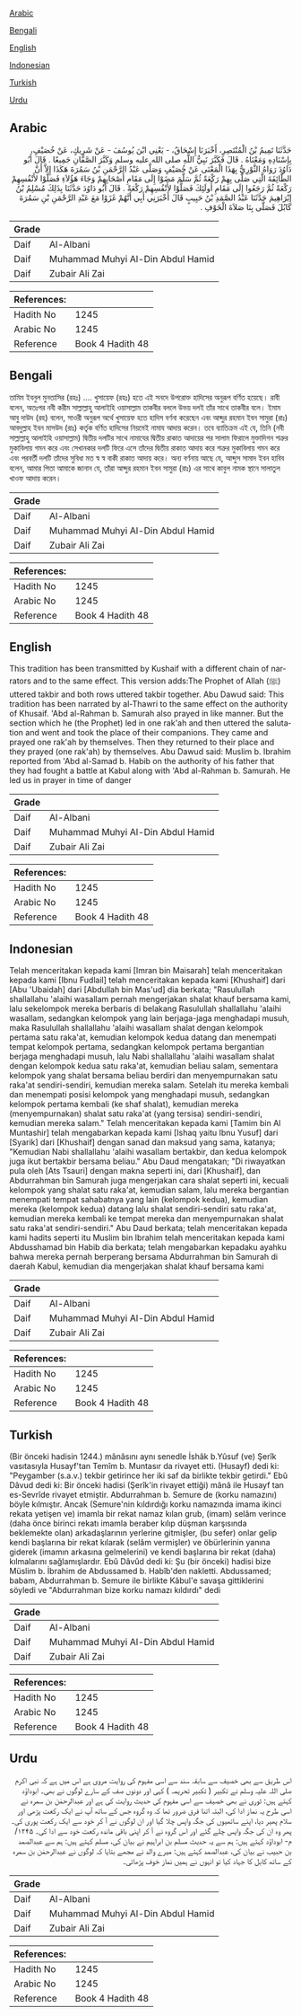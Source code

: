 [Arabic](#arabic)

[Bengali](#bengali)

[English](#english)

[Indonesian](#indonesian)

[Turkish](#turkish)

[Urdu](#urdu)

## Arabic


<div dir="rtl" lang="ar" style={{fontSize:'larger',backgroundColor:'#f8f9fa',padding:20}}>
حَدَّثَنَا تَمِيمُ بْنُ الْمُنْتَصِرِ، أَخْبَرَنَا إِسْحَاقُ، - يَعْنِي ابْنَ يُوسُفَ - عَنْ شَرِيكٍ، عَنْ خُصَيْفٍ، بِإِسْنَادِهِ وَمَعْنَاهُ ‏.‏ قَالَ فَكَبَّرَ نَبِيُّ اللَّهِ صلى الله عليه وسلم وَكَبَّرَ الصَّفَّانِ جَمِيعًا ‏.‏ قَالَ أَبُو دَاوُدَ رَوَاهُ الثَّوْرِيُّ بِهَذَا الْمَعْنَى عَنْ خُصَيْفٍ وَصَلَّى عَبْدُ الرَّحْمَنِ بْنُ سَمُرَةَ هَكَذَا إِلاَّ أَنَّ الطَّائِفَةَ الَّتِي صَلَّى بِهِمْ رَكْعَةً ثُمَّ سَلَّمَ مَضَوْا إِلَى مَقَامِ أَصْحَابِهِمْ وَجَاءَ هَؤُلاَءِ فَصَلَّوْا لأَنْفُسِهِمْ رَكْعَةً ثُمَّ رَجَعُوا إِلَى مَقَامِ أُولَئِكَ فَصَلَّوْا لأَنْفُسِهِمْ رَكْعَةً ‏.‏ قَالَ أَبُو دَاوُدَ حَدَّثَنَا بِذَلِكَ مُسْلِمُ بْنُ إِبْرَاهِيمَ حَدَّثَنَا عَبْدُ الصَّمَدِ بْنُ حَبِيبٍ قَالَ أَخْبَرَنِي أَبِي أَنَّهُمْ غَزَوْا مَعَ عَبْدِ الرَّحْمَنِ بْنِ سَمُرَةَ كَابُلَ فَصَلَّى بِنَا صَلاَةَ الْخَوْفِ ‏.‏
</div>
<div style={{backgroundColor:'#f8f9fa',padding:20, marginBottom: 10}}><table> <thead> <tr> <th>Grade</th> <th></th> </tr> </thead> <tbody> <tr><td>Daif</td><td>Al-Albani</td></tr><tr><td>Daif</td><td>Muhammad Muhyi Al-Din Abdul Hamid</td></tr><tr><td>Daif</td><td>Zubair Ali Zai</td></tr></tbody></table><table> <thead> <tr> <th>References:</th> <th></th> </tr> </thead> <tbody><tr><td>Hadith No</td><td>1245</td></tr><tr><td>Arabic No</td><td>1245</td></tr><tr><td>Reference</td><td>Book 4 Hadith 48</td></tr></tbody></table></div>

## Bengali


<div dir="ltr" lang="bn" style={{fontSize:'larger',backgroundColor:'#f8f9fa',padding:20}}>
তামিম ইবনুল মুনতাসির (রহঃ) .... খুসায়েফ (রহঃ) হতে এই সনদে উপরোক্ত হাদিসের অনুরূপ বর্ণিত হয়েছে। রাবী বলেন, অতঃপর নবী করীম সাল্লাল্লাহু আলাইহি ওয়াসাল্লাম তাকবীর বললে উভয় দলই তাঁর সাথে তাকবীর বলে। ইমাম আবু দাউদ (রহ) বলেন, সাওরী অনুরূপ অর্থে খুসায়েফ হতে হাদিস বর্ণনা করেছেন এবং আব্দুর রহমান ইবন সামুরা (রাঃ) আবদুল্লাহ ইবন মাসউদ (রাঃ) কর্তৃক বর্ণিত হাদিসের নিয়মেই নামায আদায় করেন। তবে ব্যাতিক্রম এই যে, তিনি (নবী সাল্লাল্লাহু আলাইহি ওয়াসাল্লাম) দ্বিতীয় দলটির সাথে নামাযের দ্বিতীয় রাকাত আদায়ের পর সালাম ফিরালে মুক্তাদিগন শত্রুর মুকাবিলায় গমন করে এবং সেখানকার দলটি ফিরে এসে তাঁদের দ্বিতীয় রাকাত আদায় করে শত্রুর মুকাবিলায় গমন করে এবং পরবর্তী দলটি তাঁদের সুবিধা মত স্ব স্ব বাকী রাকাত আদায় করে। অন্য বর্ণনায় আছে যে, আব্দুস সামাদ ইবন হাবিব বলেন, আমার পিতা আমাকে জানান যে, তাঁরা আব্দুর রহমান ইবন সামুরা (রাঃ) এর সাথে কাবুল নামক স্থানে সালাতুল খাওফ আদায় করেন।
</div>
<div style={{backgroundColor:'#f8f9fa',padding:20, marginBottom: 10}}><table> <thead> <tr> <th>Grade</th> <th></th> </tr> </thead> <tbody> <tr><td>Daif</td><td>Al-Albani</td></tr><tr><td>Daif</td><td>Muhammad Muhyi Al-Din Abdul Hamid</td></tr><tr><td>Daif</td><td>Zubair Ali Zai</td></tr></tbody></table><table> <thead> <tr> <th>References:</th> <th></th> </tr> </thead> <tbody><tr><td>Hadith No</td><td>1245</td></tr><tr><td>Arabic No</td><td>1245</td></tr><tr><td>Reference</td><td>Book 4 Hadith 48</td></tr></tbody></table></div>

## English


<div dir="ltr" lang="en" style={{fontSize:'larger',backgroundColor:'#f8f9fa',padding:20}}>
This tradition has been transmitted by Kushaif with a different chain of narrators and to the same effect. This version adds:The Prophet of Allah (ﷺ) uttered takbir and both rows uttered takbir together. Abu Dawud said: This tradition has been narrated by al-Thawri to the same effect on the authority of Khusaif. 'Abd al-Rahman b. Samurah also prayed in like manner. But the section which he (the Prophet) led in one rak'ah and then uttered the salutation and went and took the place of their companions. They came and prayed one rak'ah by themselves. Then they returned to their place and they prayed (one rak'ah) by themselves. Abu Dawud said: Muslim b. Ibrahim reported from 'Abd al-Samad b. Habib on the authority of his father that they had fought a battle at Kabul along with 'Abd al-Rahman b. Samurah. He led us in prayer in time of danger
</div>
<div style={{backgroundColor:'#f8f9fa',padding:20, marginBottom: 10}}><table> <thead> <tr> <th>Grade</th> <th></th> </tr> </thead> <tbody> <tr><td>Daif</td><td>Al-Albani</td></tr><tr><td>Daif</td><td>Muhammad Muhyi Al-Din Abdul Hamid</td></tr><tr><td>Daif</td><td>Zubair Ali Zai</td></tr></tbody></table><table> <thead> <tr> <th>References:</th> <th></th> </tr> </thead> <tbody><tr><td>Hadith No</td><td>1245</td></tr><tr><td>Arabic No</td><td>1245</td></tr><tr><td>Reference</td><td>Book 4 Hadith 48</td></tr></tbody></table></div>

## Indonesian


<div dir="ltr" lang="id" style={{fontSize:'larger',backgroundColor:'#f8f9fa',padding:20}}>
Telah menceritakan kepada kami [Imran bin Maisarah] telah menceritakan kepada kami [Ibnu Fudlail] telah menceritakan kepada kami [Khushaif] dari [Abu 'Ubaidah] dari [Abdullah bin Mas'ud] dia berkata; "Rasulullah shallallahu 'alaihi wasallam pernah mengerjakan shalat khauf bersama kami, lalu sekelompok mereka berbaris di belakang Rasulullah shallallahu 'alaihi wasallam, sedangkan kelompok yang lain berjaga-jaga menghadapi musuh, maka Rasulullah shallallahu 'alaihi wasallam shalat dengan kelompok pertama satu raka'at, kemudian kelompok kedua datang dan menempati tempat kelompok pertama, sedangkan kelompok pertama bergantian berjaga menghadapi musuh, lalu Nabi shallallahu 'alaihi wasallam shalat dengan kelompok kedua satu raka'at, kemudian beliau salam, sementara kelompok yang shalat bersama beliau berdiri dan menyempurnakan satu raka'at sendiri-sendiri, kemudian mereka salam. Setelah itu mereka kembali dan menempati posisi kelompok yang menghadapi musuh, sedangkan kelompok pertama kembali (ke shaf shalat), kemudian mereka (menyempurnakan) shalat satu raka'at (yang tersisa) sendiri-sendiri, kemudian mereka salam." Telah menceritakan kepada kami [Tamim bin Al Muntashir] telah mengabarkan kepada kami [Ishaq yaitu Ibnu Yusuf] dari [Syarik] dari [Khushaif] dengan sanad dan maksud yang sama, katanya; "Kemudian Nabi shallallahu 'alaihi wasallam bertakbir, dan kedua kelompok juga ikut bertakbir bersama beliau." Abu Daud mengatakan; "Di riwayatkan pula oleh [Ats Tsauri] dengan makna seperti ini, dari [Khushaif], dan Abdurrahman bin Samurah juga mengerjakan cara shalat seperti ini, kecuali kelompok yang shalat satu raka'at, kemudian salam, lalu mereka bergantian menempati tempat sahabatnya yang lain (kelompok kedua), kemudian mereka (kelompok kedua) datang lalu shalat sendiri-sendiri satu raka'at, kemudian mereka kembali ke tempat mereka dan menyempurnakan shalat satu raka'at sendiri-sendiri." Abu Daud berkata; telah menceritakan kepada kami hadits seperti itu Muslim bin Ibrahim telah menceritakan kepada kami Abdusshamad bin Habib dia berkata; telah mengabarkan kepadaku ayahku bahwa mereka pernah berperang bersama Abdurrahman bin Samurah di daerah Kabul, kemudian dia mengerjakan shalat khauf bersama kami
</div>
<div style={{backgroundColor:'#f8f9fa',padding:20, marginBottom: 10}}><table> <thead> <tr> <th>Grade</th> <th></th> </tr> </thead> <tbody> <tr><td>Daif</td><td>Al-Albani</td></tr><tr><td>Daif</td><td>Muhammad Muhyi Al-Din Abdul Hamid</td></tr><tr><td>Daif</td><td>Zubair Ali Zai</td></tr></tbody></table><table> <thead> <tr> <th>References:</th> <th></th> </tr> </thead> <tbody><tr><td>Hadith No</td><td>1245</td></tr><tr><td>Arabic No</td><td>1245</td></tr><tr><td>Reference</td><td>Book 4 Hadith 48</td></tr></tbody></table></div>

## Turkish


<div dir="ltr" lang="tr" style={{fontSize:'larger',backgroundColor:'#f8f9fa',padding:20}}>
(Bir önceki hadisin 1244.) mânâsını aynı senedle İshâk b.Yûsuf (ve) Şerîk vasıtasıyla Husayf'tan Temîm b. Muntasır da rivayet etti. (Husayf) dedi ki: "Peygamber (s.a.v.) tekbir getirince her iki saf da birlikte tekbir getirdi." Ebû Dâvud dedi ki: Bir önceki hadisi (Şerîk'in rivayet ettiği) mânâ ile Husayf tan es-Sevrîde rivayet etmiştir. Abdurrahman b. Semure de (korku namazını) böyle kılmıştır. Ancak (Semure'nin kıldırdığı korku namazında imama ikinci rekata yetişen ve) imamla bir rekat na­maz kılan grub, (imam) selâm verince (daha önce birinci rekatı imam­la beraber kılıp düşman karşısında beklemekte olan) arkadaşlarının yerlerine gitmişler, (bu sefer) onlar gelip kendi başlarına bir rekat kı­larak (selâm vermişler) ve öbürlerinin yanına giderek (imamın arkası­na gelmelerini) ve kendi başlarına bir rekat (daha) kılmalarını sağlamışlardır. Ebû Dâvûd dedi ki: Şu (bir önceki) hadisi bize Müslim b. İbra­him de Abdussamed b. Habîb'den nakletti. Abdussamed; babam, Ab­durrahman b. Semure ile birlikte Kâbul'e savaşa gittiklerini söyledi ve "Abdurrahman bize korku namazı kıldırdı" dedi
</div>
<div style={{backgroundColor:'#f8f9fa',padding:20, marginBottom: 10}}><table> <thead> <tr> <th>Grade</th> <th></th> </tr> </thead> <tbody> <tr><td>Daif</td><td>Al-Albani</td></tr><tr><td>Daif</td><td>Muhammad Muhyi Al-Din Abdul Hamid</td></tr><tr><td>Daif</td><td>Zubair Ali Zai</td></tr></tbody></table><table> <thead> <tr> <th>References:</th> <th></th> </tr> </thead> <tbody><tr><td>Hadith No</td><td>1245</td></tr><tr><td>Arabic No</td><td>1245</td></tr><tr><td>Reference</td><td>Book 4 Hadith 48</td></tr></tbody></table></div>

## Urdu


<div dir="rtl" lang="ur" style={{fontSize:'larger',backgroundColor:'#f8f9fa',padding:20}}>
اس طریق سے بھی خصیف سے سابقہ سند سے اسی مفہوم کی روایت مروی ہے اس میں ہے کہ نبی اکرم صلی اللہ علیہ وسلم نے تکبیر ( تکبیر تحریمہ ) کہی اور دونوں صف کے سارے لوگوں نے بھی۔ ابوداؤد کہتے ہیں: ثوری نے بھی خصیف سے اسی مفہوم کی حدیث روایت کی ہے اور عبدالرحمٰن بن سمرہ نے اسی طرح یہ نماز ادا کی، البتہ اتنا فرق ضرور تھا کہ وہ گروہ جس کے ساتھ آپ نے ایک رکعت پڑھی اور سلام پھیر دیا، اپنے ساتھیوں کی جگہ واپس چلا گیا اور ان لوگوں نے آ کر خود سے ایک رکعت پوری کی۔ پھر وہ ان کی جگہ واپس چلے گئے اور اس گروہ نے آ کر اپنی باقی ماندہ رکعت خود سے ادا کی۔ ۱۲۴۵/م- ابوداؤد کہتے ہیں: ہم سے یہ حدیث مسلم بن ابراہیم نے بیان کی، مسلم کہتے ہیں: ہم سے عبدالصمد بن حبیب نے بیان کی، عبدالصمد کہتے ہیں: میرے والد نے مجھے بتایا کہ لوگوں نے عبدالرحمٰن بن سمرہ کے ساتھ کابل کا جہاد کیا تو انہوں نے ہمیں نماز خوف پڑھائی۔
</div>
<div style={{backgroundColor:'#f8f9fa',padding:20, marginBottom: 10}}><table> <thead> <tr> <th>Grade</th> <th></th> </tr> </thead> <tbody> <tr><td>Daif</td><td>Al-Albani</td></tr><tr><td>Daif</td><td>Muhammad Muhyi Al-Din Abdul Hamid</td></tr><tr><td>Daif</td><td>Zubair Ali Zai</td></tr></tbody></table><table> <thead> <tr> <th>References:</th> <th></th> </tr> </thead> <tbody><tr><td>Hadith No</td><td>1245</td></tr><tr><td>Arabic No</td><td>1245</td></tr><tr><td>Reference</td><td>Book 4 Hadith 48</td></tr></tbody></table></div>
